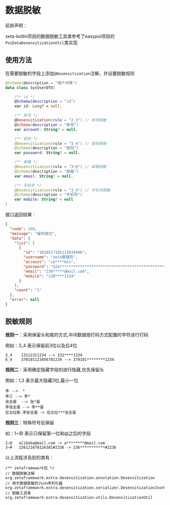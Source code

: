 # 数据脱敏

前排声明：

zeta-kotlin项目的数据脱敏工具类参考了easypoi项目的`PoiDataDesensitizationUtil`类实现


## 使用方法

在需要脱敏的字段上添加`@Desensitization`注解，并设置脱敏规则

```kotlin
@Schema(description = "用户详情")
data class SysUserDTO(

    /** id */
    @Schema(description = "id")
    var id: Long? = null,

    /** 账号 */
    @Desensitization(rule = "2_3") // 账号脱敏
    @Schema(description = "账号")
    var account: String? = null,

    /** 密码 */
    @Desensitization(rule = "3_4") // 密码脱敏
    @Schema(description = "密码")
    var password: String? = null,

    /** 邮箱 */
    @Desensitization(rule = "3~@") // 邮箱脱敏
    @Schema(description = "邮箱")
    var email: String? = null,

    /** 手机号 */
    @Desensitization(rule = "3_4") // 手机号脱敏
    @Schema(description = "手机号")
    var mobile: String? = null
)
```

接口返回结果：
```json
{
  "code": 200,
  "message": "操作成功",
  "data": {
    "list": [
      {
        "id": "1610517191113834496",
        "username": "zeta管理员",
        "account": "ze****min",
        "password": "$2a*****************************************************JnFu",
        "email": "230*****@mail.com",
        "mobile": "130****1234"
      }
    ],
    "count": "1"
  },
  "error": null
}
```


## 脱敏规则

**规则一**：采用保留头和尾的方式,中间数据按打码方式配置的字符进行打码

例如：3_4 表示保留前3位以及后4位
```
3_4    13112311234 --> 131****1234
6_4    370101123456781234 --> 370101********1234
 ```

**规则二**：采用确定隐藏字段的进行隐藏,优先保留头

例如：1,3 表示最大隐藏3位,最小一位
```
李 -->  *
李三 --> 李*
张全蛋  --> 张*蛋
李张全蛋 --> 李**蛋
尼古拉斯.李张全蛋 -> 尼古拉***张全蛋
```

**规则三**：特殊符号后保留

如：1~@ 表示只保留第一位和@之后的字段
```
1~@   alibaba@mail.com -> a********@mail.com
3~#   236121678126381#2236 -> 236***********#2236
```


以上流程涉及到的类有：
```
/** zetaframework包 */
// 数据脱敏注解
org.zetaframework.extra.desensitization.annotation.Desensitization
// 用于数据脱敏的Json序列化器
org.zetaframework.extra.desensitization.serializer.DesensitizationJsonSerializer
// 脱敏工具类
org.zetaframework.extra.desensitization.utils.DesensitizationUtil
```
